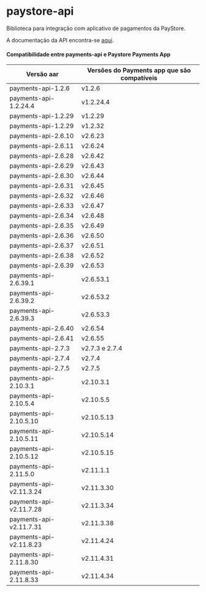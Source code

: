 # paystore-api
Biblioteca para integração com aplicativo de pagamentos da PayStore.

A documentação da API encontra-se [aqui](http://177.69.97.18:6655).




#### Compatibilidade entre payments-api e Paystore Payments App
| Versão aar              | Versões do Payments app que são compatíveis |
| ----------------------- | -------------------------------             |
| payments-api-1.2.6      | v1.2.6                                      |
| payments-api-1.2.24.4   | v1.2.24.4                                   |
| payments-api-1.2.29     | v1.2.29                                     |
| payments-api-1.2.29     | v1.2.32                                     |
| payments-api-2.6.10     | v2.6.23                                     |
| payments-api-2.6.11     | v2.6.24                                     |
| payments-api-2.6.28     | v2.6.42                                     |
| payments-api-2.6.29     | v2.6.43                                     |
| payments-api-2.6.30     | v2.6.44                                     |
| payments-api-2.6.31     | v2.6.45                                     |
| payments-api-2.6.32     | v2.6.46                                     |
| payments-api-2.6.33     | v2.6.47                                     |
| payments-api-2.6.34     | v2.6.48                                     |
| payments-api-2.6.35     | v2.6.49                                     |
| payments-api-2.6.36     | v2.6.50                                     |
| payments-api-2.6.37     | v2.6.51                                     |
| payments-api-2.6.38     | v2.6.52                                     |
| payments-api-2.6.39     | v2.6.53                                     |
| payments-api-2.6.39.1   | v2.6.53.1                                   |
| payments-api-2.6.39.2   | v2.6.53.2                                   |
| payments-api-2.6.39.3   | v2.6.53.3                                   |
| payments-api-2.6.40     | v2.6.54                                     |
| payments-api-2.6.41     | v2.6.55                                     |
| payments-api-2.7.3      | v2.7.3 e 2.7.4                              |
| payments-api-2.7.4      | v2.7.4                                      |
| payments-api-2.7.5      | v2.7.5                                      |
| payments-api-2.10.3.1   | v2.10.3.1                                   |
| payments-api-2.10.5.4   | v2.10.5.5                                   | 
| payments-api-2.10.5.10  | v2.10.5.13                                  | 
| payments-api-2.10.5.11  | v2.10.5.14                                  | 
| payments-api-2.10.5.12  | v2.10.5.15                                  | 
| payments-api-2.11.5.0   | v2.11.1.1                                   | 
| payments-api-v2.11.3.24 | v2.11.3.30                                  | 
| payments-api-v2.11.7.28 | v2.11.3.34                                  | 
| payments-api-v2.11.7.31 | v2.11.3.38                                  |
| payments-api-v2.11.8.23 | v2.11.4.24                                  | 
| payments-api-2.11.8.30  | v2.11.4.31                                  | 
| payments-api-2.11.8.33  | v2.11.4.34                                  | 



